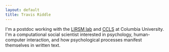 ```yaml
---
layout: default
title: Travis Riddle
---
```


I'm a postdoc working with the [LIRSM lab](http://www.columbia.edu/cu/psychology/vpvaughns/) and [CCLS](ccls.columbia.edu) at Columbia University. I'm a computational social scientist interested in psychology, human-computer interaction, and how psychological processes manifest themselves in written text.

